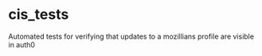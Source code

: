 # cis_tests
Automated tests for verifying that updates to a mozillians profile are visible in auth0 
